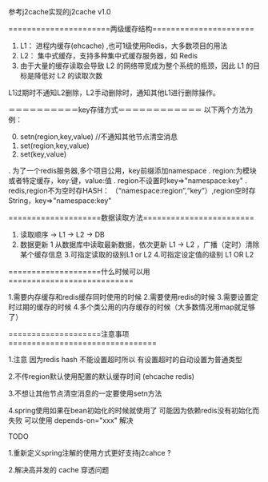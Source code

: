 
参考j2cache实现的j2cache v1.0



======================两级缓存结构======================

1. L1： 进程内缓存(ehcache)  ,也可1级使用Redis，大多数项目的用法
2. L2： 集中式缓存，支持多种集中式缓存服务器，如 Redis
3. 由于大量的缓存读取会导致 L2 的网络带宽成为整个系统的瓶颈，因此 L1 的目标是降低对 L2 的读取次数

L1过期时不通知L2删除，L2手动删除时，通知其他L1进行删除操作。


＝＝＝＝＝＝＝＝＝＝key存储方式＝＝＝＝＝＝＝＝＝＝＝＝
以下两个方法为例：

0. setn(region,key,value) //不通知其他节点清空消息
1. set(region,key,value)
2. set(key,value)


. 为了一个redis服务器,多个项目公用，key前缀添加namespace
. region:为模块或者特定缓存，key:键，value:值
. region不设置时key=>"namespace:key"
. redis,region不为空时存HASH： （“namespace:region”,“key”）,region空时存String，key=>"namespace:key"



====================数据读取方法========================

1. 读取顺序  -> L1 -> L2 -> DB
2. 数据更新
    1 从数据库中读取最新数据，依次更新 L1 -> L2 ，广播（定时）清除某个缓存信息
3.可指定读取的级别L1 or L2
4.可指定设定值的级别 L1 OR L2


====================什么时候可以用===========================

1.需要内存缓存和redis缓存同时使用的时候
2.需要使用redis的时候
3.需要设置定时过期的缓存的时候
4.多个类公用的内存缓存的时候（大多数情况用map就足够了）

====================注意事项================================

1.注意 因为redis hash 不能设置超时所以 有设置超时的自动设置为普通类型

2.不传region默认使用配置的默认缓存时间 (ehcache redis)

3.不想让其他节点清空消息的一定要使用setn方法

4.spring使用如果在bean初始化的时候就使用了  可能因为依赖redis没有初始化而失败   可以使用 depends-on="xxx" 解决

TODO

1.重新定义spring注解的使用方式更好支持j2cahce ?

2.解决高并发的 cache 穿透问题

